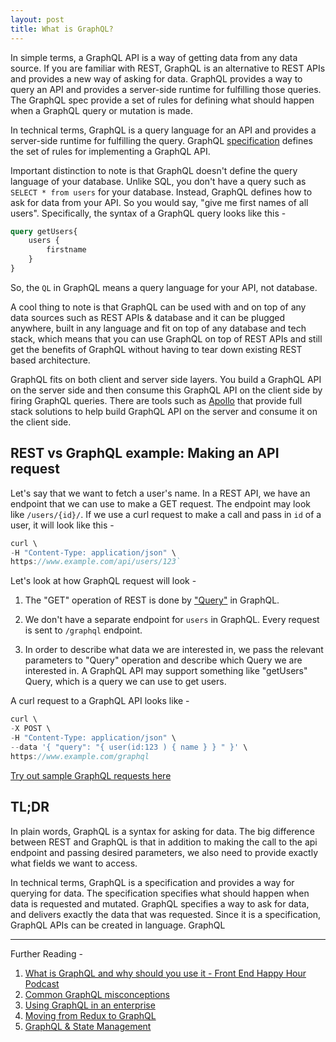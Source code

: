 ```yaml
---
layout: post
title: What is GraphQL? 
---
```


In simple terms, a GraphQL API is a way of getting data from any data source. If you are familiar with REST, GraphQL is an alternative to REST APIs and provides a new way of asking for data. GraphQL provides a way to query an API and provides a server-side runtime for fulfilling those queries. The GraphQL spec provide a set of rules for defining what should happen when a GraphQL query or mutation is made. 


In technical terms, GraphQL is a query language for an API and provides a server-side runtime for fulfilling the query. GraphQL [specification](https://spec.graphql.org/) defines the set of rules for implementing a GraphQL API. 

Important distinction to note is that GraphQL doesn't define the query language of your database. Unlike SQL, you don't have a query such as `SELECT * from users` for your database. Instead, GraphQL defines how to ask for data from your API. So you would say, "give me first names of all users". Specifically, the syntax of a GraphQL query looks like this - 

```graphql
query getUsers{
    users {
        firstname
    }
}
```

So, the `QL` in GraphQL means a query language for your API, not database. 


A cool thing to note is that GraphQL can be used with and on top of any data sources such as REST APIs & database and it can be plugged anywhere, built in any language and fit on top of any database and tech stack, which means that you can use GraphQL on top of REST APIs and still get the benefits of GraphQL without having to tear down existing REST based architecture. 

GraphQL fits on both client and server side layers. You build a GraphQL API on the server side and then consume this GraphQL API on the client side by firing GraphQL queries. There are tools such as [Apollo](https://www.apollographql.com/docs/tutorial/introduction/) that provide full stack solutions to help build GraphQL API on the server and consume it on the client side. 


## REST vs GraphQL example: Making an API request


Let's say that we want to fetch a user's name. In a REST API, we have an endpoint that we can use to make a GET request. The endpoint may look like `/users/{id}/`. If we use a curl request to make a call and pass in `id` of a user, it will look like this - 


```javascript 
curl \
-H "Content-Type: application/json" \
https://www.example.com/api/users/123`
```

Let's look at how GraphQL request will look - 
1. The "GET" operation of REST is done by ["Query"](https://graphql.org/learn/queries/) in GraphQL. 

2. We don't have a separate endpoint for `users` in GraphQL. Every request is sent to `/graphql` endpoint.

3. In order to describe what data we are interested in, we pass the relevant parameters to "Query" operation and describe which Query we are interested in. A GraphQL API may support something like "getUsers" Query, which is a query we can use to get users.

A curl request to a GraphQL API looks like -

```javascript
curl \
-X POST \
-H "Content-Type: application/json" \
--data '{ "query": "{ user(id:123 ) { name } } " }' \
https://www.example.com/graphql
```

[Try out sample GraphQL requests here](https://graphqlzero.almansi.me/api)


## TL;DR 
In plain words, GraphQL is a syntax for asking for data. The big difference between REST and GraphQL is that in addition to making the call to the api endpoint and passing desired parameters, we also need to provide exactly what fields we want to access.

In technical terms, GraphQL is a specification and provides a way for querying for data. The specification specifies what should happen when data is requested and mutated. GraphQL specifies a way to ask for data, and delivers exactly the data that was requested. Since it is a specification, GraphQL APIs can be created in language. GraphQL 


---

Further Reading - 
1. [What is GraphQL and why should you use it - Front End Happy Hour Podcast](https://frontendhappyhour.com/episodes/no-rest-with-quintessential-libations-graphql/)
2. [Common GraphQL misconceptions](https://dev.to/shrutikapoor08/what-is-graphql-the-misconceptions-57b9)
4. [Using GraphQL in an enterprise](https://www.youtube.com/watch?v=axQzCQ2Q4Rc)
3. [Moving from Redux to GraphQL](https://www.youtube.com/watch?v=HL7gZnrEy68)
5. [GraphQL & State Management](https://www.youtube.com/watch?v=7raJccyHh0Y)

